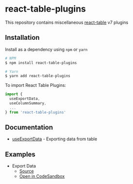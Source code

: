 # react-table-plugins

This repository contains miscellaneous [react-table](https://github.com/tannerlinsley/react-table) v7 plugins

## Installation

Install as a dependency using `npm` or `yarn`

```bash
# NPM
$ npm install react-table-plugins

# Yarn
$ yarn add react-table-plugins
```

To import React Table Plugins:

```js
import {
  useExportData,
  useColumnSummary,
  ...
} from 'react-table-plugins'
```

## Documentation

- [useExportData](./docs/useExportData.md) - Exporting data from table

## Examples

- Export Data
  - [Source](todo)
  - [Open in CodeSandbox](todo)
